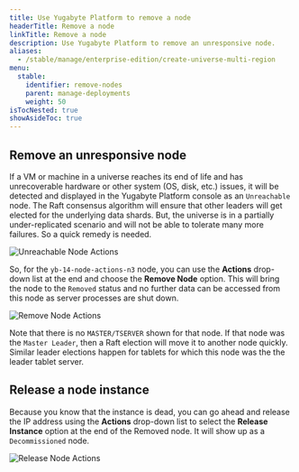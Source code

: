 ```yaml
---
title: Use Yugabyte Platform to remove a node
headerTitle: Remove a node
linkTitle: Remove a node
description: Use Yugabyte Platform to remove an unresponsive node.
aliases:
  - /stable/manage/enterprise-edition/create-universe-multi-region
menu:
  stable:
    identifier: remove-nodes
    parent: manage-deployments
    weight: 50
isTocNested: true
showAsideToc: true
---
```


## Remove an unresponsive node

If a VM or machine in a universe reaches its end of life and has unrecoverable hardware or other system (OS, disk, etc.) issues, it will be detected and displayed in the Yugabyte Platform console as an `Unreachable` node. The Raft consensus algorithm will ensure that other leaders will get elected for the underlying data shards. But, the universe is in a partially under-replicated scenario and will not be able to tolerate many more failures. So a quick remedy is needed.

![Unreachable Node Actions](/images/ee/node-actions-unreachable.png)

So, for the `yb-14-node-actions-n3` node, you can use the **Actions** drop-down list at the end and choose the **Remove Node** option. This will bring the node to the `Removed` status and no further data can be accessed from this node as server processes are shut down.

![Remove Node Actions](/images/ee/node-actions-removed.png)

Note that there is no `MASTER/TSERVER` shown for that node. If that node was the `Master Leader`, then a Raft election will move it to another node quickly. Similar leader elections happen for tablets for which this node was the the leader tablet server.

## Release a node instance

Because you know that the instance is dead, you can go ahead and release the IP address using the **Actions** drop-down list to select the **Release Instance** option at the end of the Removed node. It will show up as a `Decommissioned` node.

![Release Node Actions](/images/ee/node-actions-released.png)
